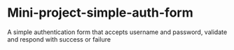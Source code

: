# Mini-project-simple-auth-form
A simple authentication form that accepts username and password, validate and respond with success or failure

